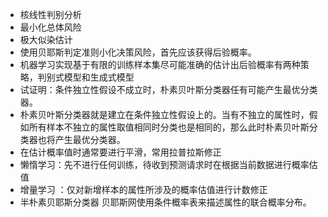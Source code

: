 * 核线性判别分析
* 最小化总体风险
* 极大似染估计
* 使用贝耶斯判定准则小化决策风险，首先应该获得后验概率。
* 机器学习实现基于有限的训练样本集尽可能准确的估计出后验概率有两种策略，判别式模型和生成式模型
* 试证明：条件独立性假设不成立时，朴素贝叶斯分类器任有可能产生最优分类器。
* 朴素贝叶斯分类器就是建立在条件独立性假设上的。当有不独立的属性时，假如所有样本不独立的属性取值相同时分类也是相同的，那么此时朴素贝叶斯分类器也将产生最优分类器。
* 在估计概率值时通常要进行平滑，常用拉普拉斯修正
* 懒惰学习：先不进行任何训练，待收到预测请求时在根据当前数据进行概率估值
* 增量学习 ：仅对新增样本的属性所涉及的概率估值进行计数修正
* 半朴素贝耶斯分类器 贝耶斯网使用条件概率表来描述属性的联合概率分布。
